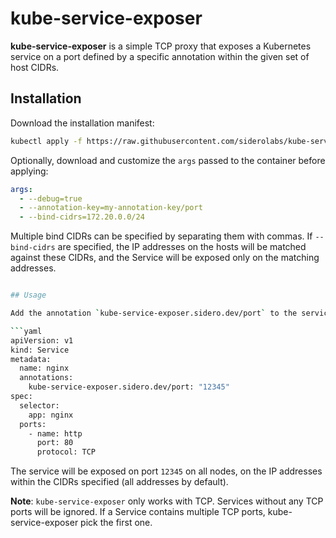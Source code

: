 # kube-service-exposer

**kube-service-exposer** is a simple TCP proxy that exposes a Kubernetes service on a
port defined by a specific annotation within the given set of host CIDRs.

## Installation

Download the installation manifest:

```bash
kubectl apply -f https://raw.githubusercontent.com/siderolabs/kube-service-exposer/main/deploy/kube-service-exposer.yaml
```

Optionally, download and customize the `args` passed to the container before applying:

```yaml
args:
  - --debug=true
  - --annotation-key=my-annotation-key/port
  - --bind-cidrs=172.20.0.0/24
```

Multiple bind CIDRs can be specified by separating them with commas.
If `--bind-cidrs` are specified, the IP addresses on the hosts will be matched against these CIDRs,
and the Service will be exposed only on the matching addresses.

```bash

## Usage

Add the annotation `kube-service-exposer.sidero.dev/port` to the service you want to expose:

```yaml
apiVersion: v1
kind: Service
metadata:
  name: nginx
  annotations:
    kube-service-exposer.sidero.dev/port: "12345"
spec:
  selector:
    app: nginx
  ports:
    - name: http
      port: 80
      protocol: TCP
```

The service will be exposed on port `12345` on all nodes,
on the IP addresses within the CIDRs specified (all addresses by default).

**Note**: `kube-service-exposer` only works with TCP.
Services without any TCP ports will be ignored.
If a Service contains multiple TCP ports, kube-service-exposer pick the first one.
